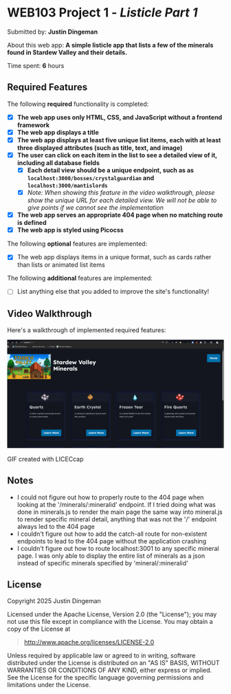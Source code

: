 # WEB103 Project 1 - *Listicle Part 1*

Submitted by: **Justin Dingeman**

About this web app: **A simple listicle app that lists a few of the minerals found in Stardew Valley and their details.**

Time spent: **6** hours

## Required Features

The following **required** functionality is completed:

<!-- Make sure to check off completed functionality below -->
- [x] **The web app uses only HTML, CSS, and JavaScript without a frontend framework**
- [x] **The web app displays a title**
- [x] **The web app displays at least five unique list items, each with at least three displayed attributes (such as title, text, and image)**
- [x] **The user can click on each item in the list to see a detailed view of it, including all database fields**
  - [x] **Each detail view should be a unique endpoint, such as as `localhost:3000/bosses/crystalguardian` and `localhost:3000/mantislords`**
  - [x] *Note: When showing this feature in the video walkthrough, please show the unique URL for each detailed view. We will not be able to give points if we cannot see the implementation* 
- [x] **The web app serves an appropriate 404 page when no matching route is defined**
- [x] **The web app is styled using Picocss**

The following **optional** features are implemented:

- [x] The web app displays items in a unique format, such as cards rather than lists or animated list items

The following **additional** features are implemented:

- [ ] List anything else that you added to improve the site's functionality!

## Video Walkthrough

Here's a walkthrough of implemented required features:

<img src='project-1_listicle.gif' title='Video Walkthrough' width='' alt='Video Walkthrough' />

<!-- Replace this with whatever GIF tool you used! -->
GIF created with LICECcap
<!-- Recommended tools:
[Kap](https://getkap.co/) for macOS
[ScreenToGif](https://www.screentogif.com/) for Windows
[peek](https://github.com/phw/peek) for Linux. -->

## Notes

- I could not figure out how to properly route to the 404 page when looking at the '/minerals/:mineralid' endpoint. If I tried doing what was done in minerals.js to render the main page the same way into mineral.js to render specific mineral detail, anything that was not the '/' endpoint always led to the 404 page
- I couldn't figure out how to add the catch-all route for non-existent endpoints to lead to the 404 page without the application crashing
- I couldn't figure out how to route localhost:3001 to any specific mineral page. I was only able to display the entire list of minerals as a json instead of specific minerals specified by 'mineral/:mineralid'

## License

Copyright 2025 Justin Dingeman

Licensed under the Apache License, Version 2.0 (the "License"); you may not use this file except in compliance with the License. You may obtain a copy of the License at

> http://www.apache.org/licenses/LICENSE-2.0

Unless required by applicable law or agreed to in writing, software distributed under the License is distributed on an "AS IS" BASIS, WITHOUT WARRANTIES OR CONDITIONS OF ANY KIND, either express or implied. See the License for the specific language governing permissions and limitations under the License.